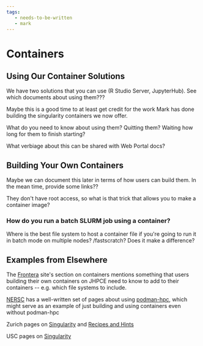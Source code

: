 ```yaml
---
tags:
   - needs-to-be-written
   - mark
---
```

# Containers

## Using Our Container Solutions
We have two solutions that you can use (R Studio Server, JupyterHub). See which documents about using them???

Maybe this is a good time to at least get credit for the work Mark has done building the singularity containers we now offer.

What do you need to know about using them? Quitting them? Waiting how long for them to finish starting?

What verbiage about this can be shared with Web Portal docs?

## Building Your Own Containers

Maybe we can document this later in terms of how users can build them. In the mean time, provide some links??

They don't have root access, so what is that trick that allows you to make a container image?

### How do you run a batch SLURM job using a container?

Where is the best file system to host a container file if you're going to run it in batch mode on multiple nodes? /fastscratch? Does it make a difference?


## Examples from Elsewhere

The [Frontera](https://docs.tacc.utexas.edu/hpc/frontera/#containers) site's section on containers mentions something that users building their own containers on JHPCE need to know to add to their containers -- e.g. which file systems to include.

[NERSC](https://docs.nersc.gov/development/containers/podman-hpc/podman-beginner-tutorial/) has a well-written set of pages about using [podman-hpc](https://docs.nersc.gov/development/containers/podman-hpc/overview/), which might serve as an example of just building and using containers even without podman-hpc

Zurich pages on [Singularity](https://doc.zih.tu-dresden.de/software/containers/) and [Recipes and Hints](https://doc.zih.tu-dresden.de/software/singularity_recipe_hints/)

USC pages on [Singularity](https://www.carc.usc.edu/user-information/user-guides/software-and-programming/singularity)

